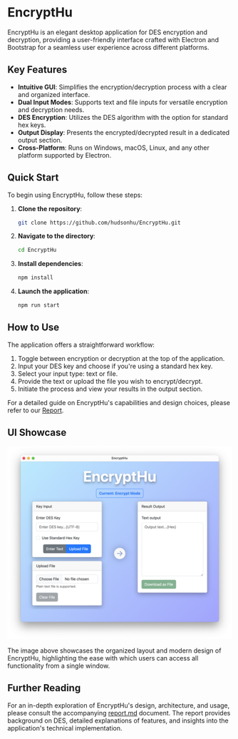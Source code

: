 # EncryptHu

EncryptHu is an elegant desktop application for DES encryption and decryption, providing a user-friendly interface crafted with Electron and Bootstrap for a seamless user experience across different platforms.
## Key Features

- **Intuitive GUI**: Simplifies the encryption/decryption process with a clear and organized interface.
- **Dual Input Modes**: Supports text and file inputs for versatile encryption and decryption needs.
- **DES Encryption**: Utilizes the DES algorithm with the option for standard hex keys.
- **Output Display**: Presents the encrypted/decrypted result in a dedicated output section.
- **Cross-Platform**: Runs on Windows, macOS, Linux, and any other platform supported by Electron.

## Quick Start

To begin using EncryptHu, follow these steps:

1. **Clone the repository**:
   ```bash
   git clone https://github.com/hudsonhu/EncryptHu.git
   ```
2. **Navigate to the directory**:
   ```bash
   cd EncryptHu
   ```
3. **Install dependencies**:
   ```bash
   npm install
   ```
4. **Launch the application**:
   ```bash
   npm run start
   ```

## How to Use

The application offers a straightforward workflow:

1. Toggle between encryption or decryption at the top of the application.
2. Input your DES key and choose if you're using a standard hex key.
3. Select your input type: text or file.
4. Provide the text or upload the file you wish to encrypt/decrypt.
5. Initiate the process and view your results in the output section.

For a detailed guide on EncryptHu's capabilities and design choices, please refer to our [Report](report.md).

## UI Showcase

![EncryptHu Interface](pics/screenshot.png)

The image above showcases the organized layout and modern design of EncryptHu, highlighting the ease with which users can access all functionality from a single window.

## Further Reading

For an in-depth exploration of EncryptHu's design, architecture, and usage, please consult the accompanying [report.md](report.md) document. The report provides background on DES, detailed explanations of features, and insights into the application's technical implementation.

